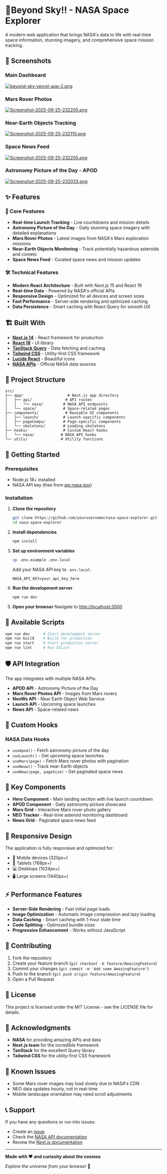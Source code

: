 # 🚀Beyond Sky!! - NASA Space Explorer


A modern web application that brings NASA's data to life with real-time space information, stunning imagery, and comprehensive space mission tracking.

## 📸 Screenshots

### Main Dashboard
[![beyond-sky-vercel-app-2.png](https://i.postimg.cc/J4gQSC77/beyond-sky-vercel-app-2.png)](https://postimg.cc/Yh6gmVmT)


### Mars Rover Photos
[![Screenshot-2025-09-25-232205.png](https://i.postimg.cc/j21zVyb3/Screenshot-2025-09-25-232205.png)](https://postimg.cc/8fhFMJsL)

### Near-Earth Objects Tracking
[![Screenshot-2025-09-25-232110.png](https://i.postimg.cc/qv3GTDgs/Screenshot-2025-09-25-232110.png)](https://postimg.cc/RWvt1R7h)

### Space News Feed
[![Screenshot-2025-09-25-232205.png](https://i.postimg.cc/j21zVyb3/Screenshot-2025-09-25-232205.png)](https://postimg.cc/8fhFMJsL)

### Astronomy Picture of the Day - APOD
[![Screenshot-2025-09-25-232033.png](https://i.postimg.cc/LskBqqth/Screenshot-2025-09-25-232033.png)](https://postimg.cc/7C6TdZQy)

## ✨ Features

### 🌟 Core Features
- **Real-time Launch Tracking** - Live countdowns and mission details
- **Astronomy Picture of the Day** - Daily stunning space imagery with detailed explanations
- **Mars Rover Photos** - Latest images from NASA's Mars exploration missions
- **Near-Earth Objects Monitoring** - Track potentially hazardous asteroids and comets
- **Space News Feed** - Curated space news and mission updates

### 🛠 Technical Features
- **Modern React Architecture** - Built with Next.js 15 and React 19
- **Real-time Data** - Powered by NASA's official APIs
- **Responsive Design** - Optimized for all devices and screen sizes
- **Fast Performance** - Server-side rendering and optimized caching
- **Data Persistence** - Smart caching with React Query for smooth UX

## 🏗 Built With

- **[Next.js 14](https://nextjs.org/)** - React framework for production
- **[React 18](https://reactjs.org/)** - UI library
- **[TanStack Query](https://tanstack.com/query/latest)** - Data fetching and caching
- **[Tailwind CSS](https://tailwindcss.com/)** - Utility-first CSS framework
- **[Lucide React](https://lucide.dev/)** - Beautiful icons
- **[NASA APIs](https://api.nasa.gov/)** - Official NASA data sources

## 📁 Project Structure

```
src/
├── app/                    # Next.js app directory
│   ├── api/               # API routes
│   │   └── nasa/         # NASA API endpoints
│   └── space/            # Space-related pages
├── components/            # Reusable UI components
│   ├── launch/           # Launch-specific components
│   ├── pageCompo/        # Page-specific components
│   └── skeletons/        # Loading skeletons
├── hooks/                # Custom React hooks
│   └── nasa/            # NASA API hooks
└── utils/               # Utility functions
```

## 🚀 Getting Started

### Prerequisites
- Node.js 18+ installed
- NASA API key (free from [api.nasa.gov](https://api.nasa.gov/))

### Installation

1. **Clone the repository**
   ```bash
   git clone https://github.com/yourusername/nasa-space-explorer.git
   cd nasa-space-explorer
   ```

2. **Install dependencies**
   ```bash
   npm install
   ```

3. **Set up environment variables**
   ```bash
   cp .env.example .env.local
   ```
   
   Add your NASA API key to `.env.local`:
   ```
   NASA_API_KEY=your_api_key_here
   ```

4. **Run the development server**
   ```bash
   npm run dev
   ```

5. **Open your browser**
   Navigate to [http://localhost:3000](http://localhost:3000)

## 🔧 Available Scripts

```bash
npm run dev      # Start development server
npm run build    # Build for production
npm run start    # Start production server
npm run lint     # Run ESLint
```

## 🛡 API Integration

The app integrates with multiple NASA APIs:

- **APOD API** - Astronomy Picture of the Day
- **Mars Rover Photos API** - Images from Mars rovers
- **NeoWs API** - Near Earth Object Web Service
- **Launch API** - Upcoming space launches
- **News API** - Space-related news

## 🎨 Custom Hooks

### NASA Data Hooks
- `useApod()` - Fetch astronomy picture of the day
- `useLaunch()` - Get upcoming space launches
- `useMars(page)` - Fetch Mars rover photos with pagination
- `useNeow()` - Track near-Earth objects
- `useNews(page, pageSize)` - Get paginated space news

## 🎯 Key Components

- **Hero Component** - Main landing section with live launch countdown
- **APOD Component** - Daily astronomy picture showcase
- **Mars Grid** - Interactive Mars rover photo gallery
- **NEO Tracker** - Real-time asteroid monitoring dashboard
- **News Grid** - Paginated space news feed

## 📱 Responsive Design

The application is fully responsive and optimized for:
- 📱 Mobile devices (320px+)
- 📱 Tablets (768px+)
- 💻 Desktops (1024px+)
- 🖥 Large screens (1440px+)

## ⚡ Performance Features

- **Server-Side Rendering** - Fast initial page loads
- **Image Optimization** - Automatic image compression and lazy loading
- **Data Caching** - Smart caching with 1-hour stale time
- **Code Splitting** - Optimized bundle sizes
- **Progressive Enhancement** - Works without JavaScript

## 🤝 Contributing

1. Fork the repository
2. Create your feature branch (`git checkout -b feature/AmazingFeature`)
3. Commit your changes (`git commit -m 'Add some AmazingFeature'`)
4. Push to the branch (`git push origin feature/AmazingFeature`)
5. Open a Pull Request

## 📄 License

This project is licensed under the MIT License - see the LICENSE file for details.

## 🙏 Acknowledgments

- **NASA** for providing amazing APIs and data
- **Next.js team** for the incredible framework
- **TanStack** for the excellent Query library
- **Tailwind CSS** for the utility-first CSS framework

## 🐛 Known Issues

- Some Mars rover images may load slowly due to NASA's CDN
- NEO data updates hourly, not in real-time
- Mobile landscape orientation may need scroll adjustments

## 📞 Support

If you have any questions or run into issues:
- Create an [issue](https://github.com/yourusername/nasa-space-explorer/issues)
- Check the [NASA API documentation](https://api.nasa.gov/)
- Review the [Next.js documentation](https://nextjs.org/docs)

---

**Made with ❤️ and curiosity about the cosmos**

*Explore the universe from your browser* 🌌